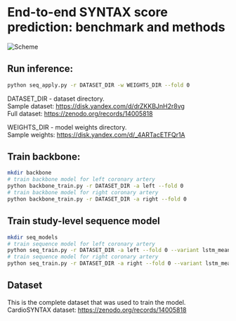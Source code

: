 # End-to-end SYNTAX score prediction: benchmark and methods

![Scheme](seq_model_scheme.png)

## Run inference:
```bash
python seq_apply.py -r DATASET_DIR -w WEIGHTS_DIR --fold 0
```
DATASET_DIR - dataset directory.\
Sample dataset: https://disk.yandex.com/d/drZKKBJnH2r8vg \
Full dataset: https://zenodo.org/records/14005818

WEIGHTS_DIR - model weights directory.\
Sample weights: https://disk.yandex.com/d/_4ARTacETFQr1A

## Train backbone:
```bash
mkdir backbone
# train backbone model for left coronary artery
python backbone_train.py -r DATASET_DIR -a left --fold 0
# train backbone model for right coronary artery
python backbone_train.py -r DATASET_DIR -a right --fold 0
```

## Train study-level sequence model
```bash
mkdir seq_models
# train sequence model for left coronary artery
python seq_train.py -r DATASET_DIR -a left --fold 0 --variant lstm_mean
# train sequence model for right coronary artery
python seq_train.py -r DATASET_DIR -a right --fold 0 --variant lstm_mean
```

## Dataset
This is the complete dataset that was used to train the model.\
CardioSYNTAX dataset: https://zenodo.org/records/14005818

